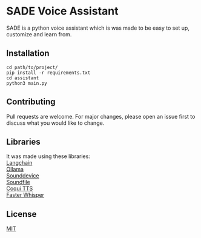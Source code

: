 # SADE Voice Assistant

SADE is a python voice assistant which is was made to be easy to set up, customize and learn from.


## Installation

```
cd path/to/project/
pip install -r requirements.txt
cd assistant
python3 main.py
```

## Contributing

Pull requests are welcome. For major changes, please open an issue first
to discuss what you would like to change.

## Libraries
It was made using these libraries:\
[Langchain](https://www.langchain.com/)\
[Ollama](https://ollama.ai/)\
[Sounddevice](https://pypi.org/project/sounddevice/)\
[Soundfile](https://pypi.org/project/soundfile/)\
[Coqui TTS](https://github.com/coqui-ai/TTS)\
[Faster Whisper](https://github.com/SYSTRAN/faster-whisper)

## License

[MIT](https://choosealicense.com/licenses/mit/)